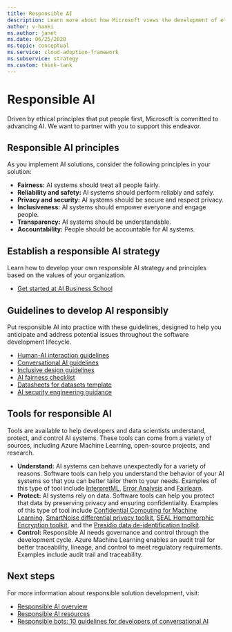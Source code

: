 ```yaml
---
title: Responsible AI
description: Learn more about how Microsoft views the development of ethical AI, including principles, guidelines, and tools for accomplishing this.
author: v-hanki
ms.author: janet
ms.date: 06/25/2020
ms.topic: conceptual
ms.service: cloud-adoption-framework
ms.subservice: strategy
ms.custom: think-tank
---
```


<!-- cspell:ignore datasheets -->

# Responsible AI

Driven by ethical principles that put people first, Microsoft is committed to advancing AI. We want to partner with you to support this endeavor.

## Responsible AI principles

As you implement AI solutions, consider the following principles in your solution:

- **Fairness:** AI systems should treat all people fairly.
- **Reliability and safety:** AI systems should perform reliably and safely.
- **Privacy and security:** AI systems should be secure and respect privacy.
- **Inclusiveness:** AI systems should empower everyone and engage people.
- **Transparency:** AI systems should be understandable.
- **Accountability:** People should be accountable for AI systems.

## Establish a responsible AI strategy

Learn how to develop your own responsible AI strategy and principles based on the values of your organization.

- [Get started at AI Business School](https://www.microsoft.com/ai/ai-business-school?SilentAuth=1#primaryR7)

## Guidelines to develop AI responsibly

Put responsible AI into practice with these guidelines, designed to help you anticipate and address potential issues throughout the software development lifecycle.

- [Human-AI interaction guidelines](https://aka.ms/aiguidelines)
- [Conversational AI guidelines](https://www.microsoft.com/research/publication/responsible-bots/)
- [Inclusive design guidelines](https://www.microsoft.com/design/inclusive/)
- [AI fairness checklist](https://query.prod.cms.rt.microsoft.com/cms/api/am/binary/RE4t6dA)
- [Datasheets for datasets template](https://query.prod.cms.rt.microsoft.com/cms/api/am/binary/RE4t8QB)
- [AI security engineering guidance](https://blogs.microsoft.com/on-the-issues/2019/12/06/ai-machine-learning-security/)

## Tools for responsible AI

Tools are available to help developers and data scientists understand, protect, and control AI systems. These tools can come from a variety of sources, including Azure Machine Learning, open-source projects, and research.

- **Understand:** AI systems can behave unexpectedly for a variety of reasons. Software tools can help you understand the behavior of your AI systems so that you can better tailor them to your needs. Examples of this type of tool include [InterpretML](https://github.com/interpretml/interpret), [Error Analysis](https://erroranalysis.ai/) and [Fairlearn](https://fairlearn.org/).
- **Protect:** AI systems rely on data. Software tools can help you protect that data by preserving privacy and ensuring confidentiality. Examples of this type of tool include [Confidential Computing for Machine Learning](https://azure.microsoft.com/en-us/solutions/confidential-compute/), [SmartNoise differential privacy toolkit](https://smartnoise.org/), [SEAL Homomorphic Encryption toolkit](https://www.microsoft.com/en-us/research/project/microsoft-seal/), and the [Presidio data de-identification toolkit](https://microsoft.github.io/presidio).
- **Control:** Responsible AI needs governance and control through the development cycle. Azure Machine Learning enables an audit trail for better traceability, lineage, and control to meet regulatory requirements. Examples include audit trail and traceability.

## Next steps

For more information about responsible solution development, visit:

- [Responsible AI overview](https://www.microsoft.com/ai/responsible-ai?activetab=pivot1:primaryr6)
- [Responsible AI resources](https://www.microsoft.com/ai/responsible-ai-resources)
- [Responsible bots: 10 guidelines for developers of conversational AI](https://www.microsoft.com/research/publication/responsible-bots/)
